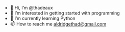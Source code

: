 - 👋 Hi, I’m @thadeaux
- 👀 I’m interested in getting started with programming
- 🌱 I’m currently learning Python 
- 📫 How to reach me aldridgethad@gmail.com

<!---
thadeaux/thadeaux is a ✨ special ✨ repository because its `README.md` (this file) appears on your GitHub profile.
You can click the Preview link to take a look at your changes.
--->
